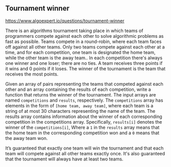 ## Tournament winner

https://www.algoexpert.io/questions/tournament-winner

There is an algorithms tournament taking place in which teams of programmers compete against each other to solve algorithmic problems as fast as possible. Teams compete in a round-robin, where each team faces off against all other teams. Only two teams compete against each other at a time, and for each competition, one team is designated the home team, while the other team is the away team.. In each competition there's always one winner and one loser; there are no ties. A team receives three points if it wins and 0 points if it loses. The winner of the tournament is the team that receives the most points.

Given an array of pairs representing the teams that competed against each other and an array containing the results of each competition, write a function that returns the winner of the tournament. The input arrays are named `competitions` and `results`, respectively. The `competitions` array has elements in the form of `[home team, away team]`, where each team is a string of at most 30 characters representing the name of the team. The results array contains information about the winner of each corresponding competition in the competitions array. Specifically, `results[i]` denotes the winner of the `competitions[i]`, Where a `1` in the `results` array means that the home team in the corresponding competition won and a `0` means that the away team won.

It’s guaranteed that exactly one team will win the tournament and that each team will compete against all other teams exactly once. It's also guaranteed that the tournament will always have at least two teams.
